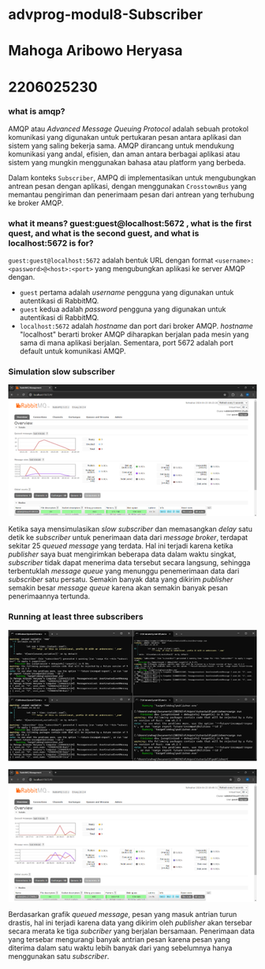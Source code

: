 # advprog-modul8-Subscriber

# Mahoga Aribowo Heryasa

# 2206025230

### what is amqp?

AMQP atau *Advanced Message Queuing Protocol* adalah sebuah protokol komunikasi yang digunakan untuk pertukaran pesan antara aplikasi dan sistem yang saling bekerja sama. AMQP dirancang untuk mendukung komunikasi yang andal, efisien, dan aman antara berbagai aplikasi atau sistem yang mungkin menggunakan bahasa atau platform yang berbeda.

Dalam konteks `Subscriber`, AMPQ di implementasikan untuk mengubungkan antrean pesan dengan aplikasi, dengan menggunakan `CrosstownBus` yang memantau pengiriman dan penerimaam pesan dari antrean yang terhubung ke broker AMQP.

### what it means? guest:guest@localhost:5672 , what is the first quest, and what is the second guest, and what is localhost:5672 is for? 

`guest:guest@localhost:5672` adalah bentuk URL dengan format `<username>:<password>@<host>:<port>` yang mengubungkan aplikasi ke server AMQP dengan.

- `guest` pertama adalah *username* pengguna yang digunakan untuk autentikasi di RabbitMQ.
- `guest` kedua adalah *password* pengguna yang digunakan untuk autentikasi di RabbitMQ.
- `localhost:5672` adalah *hostname* dan port dari broker AMQP. *hostname* "localhost" berarti broker AMQP diharapkan berjalan pada mesin yang sama di mana aplikasi berjalan. Sementara, port 5672 adalah port default untuk komunikasi AMQP.

### Simulation slow subscriber

![Simulation slow subscriber](assets/images/SimulationSlowSubscriber.png)

Ketika saya mensimulasikan *slow subscriber* dan memasangkan *delay* satu detik ke *subscriber* untuk penerimaan data dari *message broker*, terdapat sekitar 25 *queued message* yang terdata. Hal ini terjadi karena ketika *publisher* saya buat mengirimkan beberapa data dalam waktu singkat, *subscriber* tidak dapat menerima data tersebut secara langsung, sehingga terbentuklah *message queue* yang menunggu penemerimaan data dari *subscriber* satu persatu. Semakin banyak data yang dikirim *publisher* semakin besar *message queue* karena akan semakin banyak pesan penerimaannya tertunda.

### Running at least three subscribers


![Running at least three subscribers](assets/images/RunningThreeSubscriber.png)

![Running at least three subscribers result](assets/images/RabbitMQThreeSubscriber.png)

Berdasarkan grafik *queued message*, pesan yang masuk antrian turun drastis, hal ini terjadi karena data yang dikirim oleh *publisher* akan tersebar secara merata ke tiga *subcriber* yang berjalan bersamaan. Penerimaan data yang tersebar mengurangi banyak antrian pesan karena pesan yang diterima dalam satu waktu lebih banyak dari yang sebelumnya hanya menggunakan satu *subscriber*.